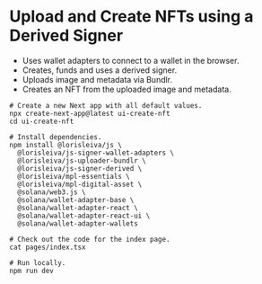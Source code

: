 # Upload and Create NFTs using a Derived Signer

- Uses wallet adapters to connect to a wallet in the browser.
- Creates, funds and uses a derived signer.
- Uploads image and metadata via Bundlr.
- Creates an NFT from the uploaded image and metadata.

```shell
# Create a new Next app with all default values.
npx create-next-app@latest ui-create-nft
cd ui-create-nft

# Install dependencies.
npm install @lorisleiva/js \
  @lorisleiva/js-signer-wallet-adapters \
  @lorisleiva/js-uploader-bundlr \
  @lorisleiva/js-signer-derived \
  @lorisleiva/mpl-essentials \
  @lorisleiva/mpl-digital-asset \
  @solana/web3.js \
  @solana/wallet-adapter-base \
  @solana/wallet-adapter-react \
  @solana/wallet-adapter-react-ui \
  @solana/wallet-adapter-wallets

# Check out the code for the index page.
cat pages/index.tsx

# Run locally.
npm run dev
```
